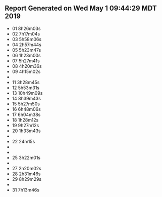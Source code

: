 
## Report Generated on Wed May  1 09:44:29 MDT 2019

- 01 8h26m03s
- 02 7h17m04s
- 03 5h58m06s
- 04 2h57m44s
- 05 5h23m47s
- 06 1h23m00s
- 07 5h27m41s
- 08 4h20m36s
- 09 4h15m02s
-  
- 11 3h28m45s
- 12 5h53m31s
- 13 10h49m09s
- 14 8h39m43s
- 15 5h27m50s
- 16 6h48m06s
- 17 6h04m38s
- 18 1h28m12s
- 19 9h27m12s
- 20 1h33m43s
-  
- 22 24m15s
-  
-  
- 25 3h22m01s
-  
- 27 2h20m02s
- 28 2h31m46s
- 29 8h29m29s
-  
- 31 7h13m46s
